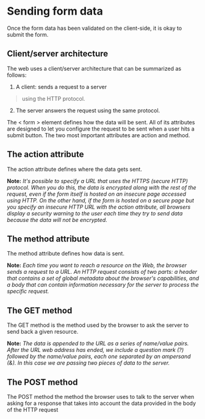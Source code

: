 # Sending form data

Once the form data has been validated on the client-side, it is okay to submit the form.

## Client/server architecture

The web uses a client/server architecture that can be summarized as follows:

1. A client: sends a request to a server 

 >using the HTTP protocol. 

2. The server answers the request using the same protocol.

The < form > element defines how the data will be sent. All of its attributes are designed to let you configure the request to be sent when a user hits a submit button. The two most important attributes are action and method.

## The action attribute

The action attribute defines where the data gets sent.

**Note:** *It's possible to specify a URL that uses the HTTPS (secure HTTP) protocol. When you do this, the data is encrypted along with the rest of the request, even if the form itself is hosted on an insecure page accessed using HTTP. On the other hand, if the form is hosted on a secure page but you specify an insecure HTTP URL with the action attribute, all browsers display a security warning to the user each time they try to send data because the data will not be encrypted.*

## The method attribute

The method attribute defines how data is sent.

**Note:** *Each time you want to reach a resource on the Web, the browser sends a request to a URL. An HTTP request consists of two parts: a header that contains a set of global metadata about the browser's capabilities, and a body that can contain information necessary for the server to process the specific request.*

## The GET method


The GET method is the method used by the browser to ask the server to send back a given resource.

**Note:** *The data is appended to the URL as a series of name/value pairs. After the URL web address has ended, we include a question mark (?) followed by the name/value pairs, each one separated by an ampersand (&). In this case we are passing two pieces of data to the server.*

## The POST method

The POST method the method the browser uses to talk to the server when asking for a response that takes into account the data provided in the body of the HTTP request

